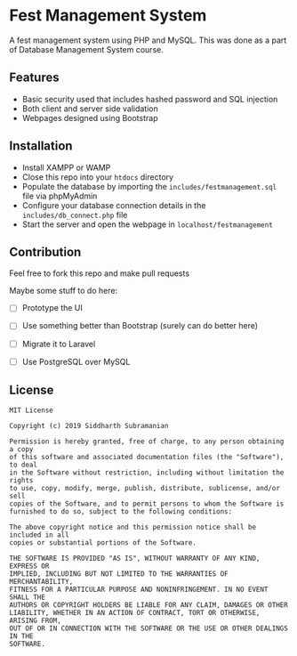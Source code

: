 # Fest Management System

A fest management system using PHP and MySQL. This was done as a part of Database Management System course.

## Features

- Basic security used that includes hashed password and SQL injection
- Both client and server side validation
- Webpages designed using Bootstrap

## Installation

- Install XAMPP or WAMP
- Close this repo into your `htdocs` directory
- Populate the database by importing the `includes/festmanagement.sql` file via phpMyAdmin
- Configure your database connection details in the `includes/db_connect.php` file
- Start the server and open the webpage in `localhost/festmanagement`

## Contribution

Feel free to fork this repo and make pull requests

Maybe some stuff to do here:

- [ ] Prototype the UI

- [ ] Use something better than Bootstrap (surely can do better here)

- [ ] Migrate it to Laravel

- [ ] Use PostgreSQL over MySQL

## License

    MIT License

    Copyright (c) 2019 Siddharth Subramanian

    Permission is hereby granted, free of charge, to any person obtaining a copy
    of this software and associated documentation files (the "Software"), to deal
    in the Software without restriction, including without limitation the rights
    to use, copy, modify, merge, publish, distribute, sublicense, and/or sell
    copies of the Software, and to permit persons to whom the Software is
    furnished to do so, subject to the following conditions:

    The above copyright notice and this permission notice shall be included in all
    copies or substantial portions of the Software.

    THE SOFTWARE IS PROVIDED "AS IS", WITHOUT WARRANTY OF ANY KIND, EXPRESS OR
    IMPLIED, INCLUDING BUT NOT LIMITED TO THE WARRANTIES OF MERCHANTABILITY,
    FITNESS FOR A PARTICULAR PURPOSE AND NONINFRINGEMENT. IN NO EVENT SHALL THE
    AUTHORS OR COPYRIGHT HOLDERS BE LIABLE FOR ANY CLAIM, DAMAGES OR OTHER
    LIABILITY, WHETHER IN AN ACTION OF CONTRACT, TORT OR OTHERWISE, ARISING FROM,
    OUT OF OR IN CONNECTION WITH THE SOFTWARE OR THE USE OR OTHER DEALINGS IN THE
    SOFTWARE.
